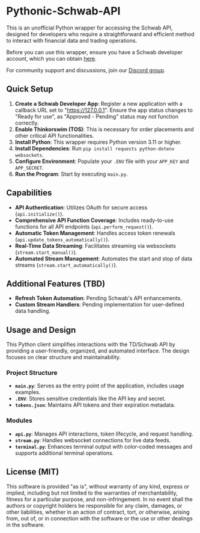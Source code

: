 
# Pythonic-Schwab-API
This is an unofficial Python wrapper for accessing the Schwab API, designed for developers who require a straightforward and efficient method to interact with financial data and trading operations.

Before you can use this wrapper, ensure you have a Schwab developer account, which you can obtain [here](https://beta-developer.schwab.com/).

For community support and discussions, join our [Discord group](https://discord.gg/m7SSjr9rs9).

## Quick Setup
1. **Create a Schwab Developer App**: Register a new application with a callback URL set to "https://127.0.0.1". Ensure the app status changes to "Ready for use", as "Approved - Pending" status may not function correctly.
2. **Enable Thinkorswim (TOS)**: This is necessary for order placements and other critical API functionalities.
3. **Install Python**: This wrapper requires Python version 3.11 or higher.
4. **Install Dependencies**: Run `pip install requests python-dotenv websockets`.
5. **Configure Environment**: Populate your `.ENV` file with your `APP_KEY` and `APP_SECRET`.
6. **Run the Program**: Start by executing `main.py`.

## Capabilities
- **API Authentication**: Utilizes OAuth for secure access (`api.initialize()`).
- **Comprehensive API Function Coverage**: Includes ready-to-use functions for all API endpoints (`api.perform_request()`).
- **Automatic Token Management**: Handles access token renewals (`api.update_tokens_automatically()`).
- **Real-Time Data Streaming**: Facilitates streaming via websockets (`stream.start_manual()`).
- **Automated Stream Management**: Automates the start and stop of data streams (`stream.start_automatically()`).

## Additional Features (TBD)
- **Refresh Token Automation**: Pending Schwab's API enhancements.
- **Custom Stream Handlers**: Pending implementation for user-defined data handling.

## Usage and Design
This Python client simplifies interactions with the TD/Schwab API by providing a user-friendly, organized, and automated interface. The design focuses on clear structure and maintainability.

### Project Structure
- **`main.py`**: Serves as the entry point of the application, includes usage examples.
- **`.ENV`**: Stores sensitive credentials like the API key and secret.
- **`tokens.json`**: Maintains API tokens and their expiration metadata.

### Modules
- **`api.py`**: Manages API interactions, token lifecycle, and request handling.
- **`stream.py`**: Handles websocket connections for live data feeds.
- **`terminal.py`**: Enhances terminal output with color-coded messages and supports additional terminal operations.

## License (MIT)
This software is provided "as is", without warranty of any kind, express or implied, including but not limited to the warranties of merchantability, fitness for a particular purpose, and non-infringement. In no event shall the authors or copyright holders be responsible for any claim, damages, or other liabilities, whether in an action of contract, tort, or otherwise, arising from, out of, or in connection with the software or the use or other dealings in the software.
